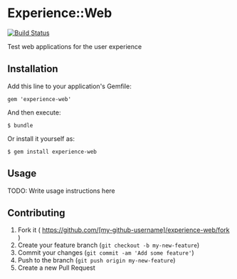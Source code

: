 # Experience::Web
[![Build Status](https://travis-ci.org/daneandersen/experience-web.svg)](https://travis-ci.org/daneandersen/experience-web)

Test web applications for the user experience

## Installation

Add this line to your application's Gemfile:

    gem 'experience-web'

And then execute:

    $ bundle

Or install it yourself as:

    $ gem install experience-web

## Usage

TODO: Write usage instructions here

## Contributing

1. Fork it ( https://github.com/[my-github-username]/experience-web/fork )
2. Create your feature branch (`git checkout -b my-new-feature`)
3. Commit your changes (`git commit -am 'Add some feature'`)
4. Push to the branch (`git push origin my-new-feature`)
5. Create a new Pull Request
